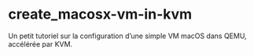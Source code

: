 # create_macosx-vm-in-kvm
 Un petit tutoriel sur la configuration d’une simple VM macOS dans QEMU, accélérée par KVM.
